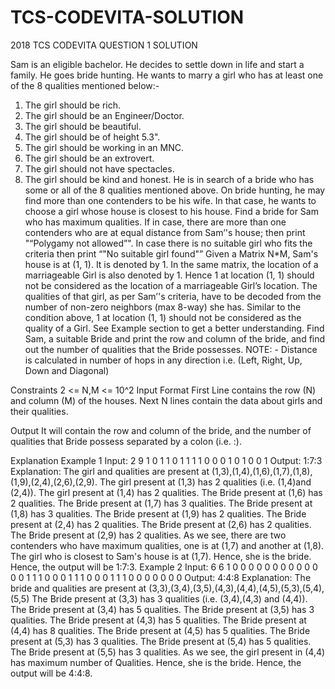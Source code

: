 # TCS-CODEVITA-SOLUTION
2018 TCS CODEVITA QUESTION 1 SOLUTION

Sam is an eligible bachelor. He decides to settle down in life and start a family. He goes bride hunting.
He wants to marry a girl who has at least one of the 8 qualities mentioned below:-
1) The girl should be rich.
2) The girl should be an Engineer/Doctor.
3) The girl should be beautiful.
4) The girl should be of height 5.3".
5) The girl should be working in an MNC.
6) The girl should be an extrovert.
7) The girl should not have spectacles.
8) The girl should be kind and honest.
He is in search of a bride who has some or all of the 8 qualities mentioned above. On bride hunting, he may find more than one contenders to be his wife.
In that case, he wants to choose a girl whose house is closest to his house. Find a bride for Sam who has maximum qualities. If in case, there are more than one contenders who are at equal distance from Sam’'s house; then
print "“Polygamy not allowed”".
In case there is no suitable girl who fits the criteria then print “"No suitable girl found"”
Given a Matrix N*M, Sam's house is at (1, 1). It is denoted by 1. In the same matrix, the location of a marriageable Girl is also denoted by 1. Hence 1 at location (1, 1) should not be considered as the location of a marriageable Girl’s location.
The qualities of that girl, as per Sam’'s criteria, have to be decoded from the number of non-zero neighbors (max 8-way) she has. Similar to the condition above, 1 at location (1, 1) should not be considered as the quality of a Girl. See Example section to get a better understanding.
Find Sam, a suitable Bride and print the row and column of the bride, and find out the number of qualities that the Bride possesses.
NOTE: - Distance is calculated in number of hops in any direction i.e. (Left, Right, Up, Down and Diagonal)

Constraints
2 <= N,M <= 10^2
Input Format
First Line contains the row (N) and column (M) of the houses.
Next N lines contain the data about girls and their qualities.

Output
It will contain the row and column of the bride, and the number of qualities that Bride possess separated by a colon (i.e. :).

Explanation
Example 1
Input:
2 9
1 0 1 1 0 1 1 1 1
0 0 0 1 0 1 0 0 1
Output:
1:7:3
Explanation:
The girl and qualities are present at (1,3),(1,4),(1,6),(1,7),(1,8),(1,9),(2,4),(2,6),(2,9).
The girl present at (1,3) has 2 qualities (i.e. (1,4)and (2,4)).
The girl present at (1,4) has 2 qualities.
The Bride present at (1,6) has 2 qualities.
The Bride present at (1,7) has 3 qualities.
The Bride present at (1,8) has 3 qualities.
The Bride present at (1,9) has 2 qualities.
The Bride present at (2,4) has 2 qualities.
The Bride present at (2,6) has 2 qualities.
The Bride present at (2,9) has 2 qualities.
As we see, there are two contenders who have maximum qualities, one is at (1,7) and another at (1,8).
The girl who is closest to Sam's house is at (1,7). Hence, she is the bride.
Hence, the output will be 1:7:3.
Example 2
Input:
6 6
1 0 0 0 0 0
0 0 0 0 0 0
0 0 1 1 1 0
0 0 1 1 1 0
0 0 1 1 1 0
0 0 0 0 0 0
Output:
4:4:8
Explanation:
The bride and qualities are present at (3,3),(3,4),(3,5),(4,3),(4,4),(4,5),(5,3),(5,4),(5,5)
The Bride present at (3,3) has 3 qualities (i.e. (3,4),(4,3) and (4,4)).
The Bride present at (3,4) has 5 qualities.
The Bride present at (3,5) has 3 qualities.
The Bride present at (4,3) has 5 qualities.
The Bride present at (4,4) has 8 qualities.
The Bride present at (4,5) has 5 qualities.
The Bride present at (5,3) has 3 qualities.
The Bride present at (5,4) has 5 qualities.
The Bride present at (5,5) has 3 qualities.
As we see, the girl present in (4,4) has maximum number of Qualities. Hence, she is the bride.
Hence, the output will be 4:4:8.
